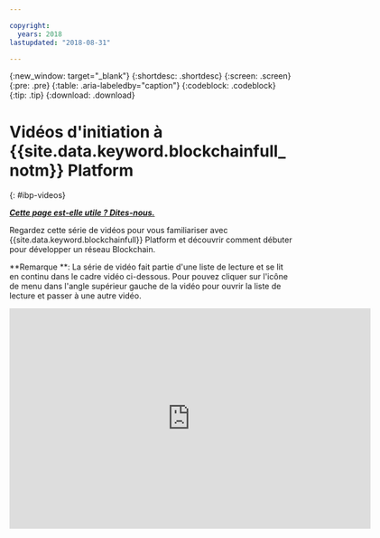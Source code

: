 ```yaml
---

copyright:
  years: 2018
lastupdated: "2018-08-31"

---
```


{:new_window: target="_blank"}
{:shortdesc: .shortdesc}
{:screen: .screen}
{:pre: .pre}
{:table: .aria-labeledby="caption"}
{:codeblock: .codeblock}
{:tip: .tip}
{:download: .download}


# Vidéos d'initiation à {{site.data.keyword.blockchainfull_notm}} Platform
{: #ibp-videos}


***[Cette page est-elle utile ? Dites-nous.](https://www.surveygizmo.com/s3/4501493/IBM-Blockchain-Documentation)***


Regardez cette série de vidéos pour vous familiariser avec {{site.data.keyword.blockchainfull}} Platform et découvrir comment débuter pour développer un réseau Blockchain.

**Remarque **: La série de vidéo fait partie d'une liste de lecture et se lit en continu dans le cadre vidéo ci-dessous. Pour pouvez cliquer sur l'icône de menu dans l'angle supérieur gauche de la vidéo pour ouvrir la liste de lecture et passer à une autre vidéo.

<iframe class="embed-responsive-item" id="youtubeplayer" title="Vidéos du plan Starter" type="text/html" width="640" height="390" src="https://www.youtube.com/embed?listType=playlist&list=PL7LSy0eQMvjvBdal2mm74JlcNGMXYSGOe" frameborder="0" webkitallowfullscreen mozallowfullscreen allowfullscreen> </iframe>
